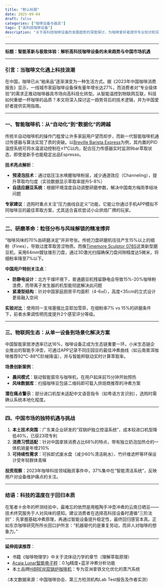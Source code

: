 ```yaml
---
title: "默认标题"
date: 2025-09-04
draft: false
categories: ["咖啡设备与器具"]
tags: ["高科技咖啡设备"]
description: "关于高科技咖啡设备的发展趋势的深度探讨，为咖啡爱好者提供专业知识和实用指南。"
---
```


---
**标题：智能革新与极致体验：解析高科技咖啡设备的未来趋势与中国市场机遇**

---

### 引言：当咖啡文化遇上科技浪潮  
在中国，咖啡已从“舶来品”逐渐演变为一种生活方式。据《2023年中国咖啡消费报告》显示，一线城市家庭咖啡设备保有量年增长达27%，而消费者对“专业级体验”的需求正推动咖啡器具市场向高科技化转型。从智能温控到物联网互联，科技如何重塑一杯咖啡的品质？本文将深入探讨这一趋势背后的技术逻辑，并为中国爱好者提供实用指南。

---

### 一、智能咖啡机：从“自动化”到“数据化”的跨越  
传统半自动咖啡机的操作门槛曾让许多家庭用户望而却步，而新一代智能咖啡机通过传感器与算法实现了质的突破。以[Breville Barista Express](https://www.amazon.com/s?k=Breville%20Barista%20Express&tag=coffeeprism-20)为例，其内置的PID温控系统可将水温波动控制在±1°C以内，配合压力传感器实时监测9bar萃取状态，即使是新手也能稳定出品Espresso。  

**技术亮点解析**：  
- **预浸泡技术**：通过低压注水唤醒咖啡粉层，减少通道效应（Channeling），提升萃取均匀度（实验数据显示萃取率提升5-8%）  
- **自适应磨豆系统**：根据环境湿度自动调整研磨参数，解决中国南方梅雨季结块问题  

**专家建议**：选购时重点关注“压力曲线自定义”功能，它能让你通过手机APP模拟不同咖啡豆的最佳萃取方案，尤其适合喜欢尝试小众烘焙厂牌的玩家。

---

### 二、研磨革命：粒径分布与风味解锁的精准博弈  
“咖啡风味的70%由研磨决定”并非夸张。传统刀盘研磨机往往产生15%以上的细粉（Fines），导致过度萃取苦涩物质。而像[Timemore Sculptor 078S](https://www.amazon.com/s?k=Timemore%20Sculptor%20078S&tag=coffeeprism-20)这类新型磨豆机，采用64mm镀钛锥形刀盘，通过3D激光扫描确保刀盘间隙精度达5微米，将细粉率降至7%以下。  

**中国用户特别关注点**：  
- **防静电设计**：北方干燥环境下，普通磨豆机残留静电会导致15%-20%咖啡粉浪费，而带离子发生器的机型能彻底解决此问题  
- **紧凑型结构**：针对中国家庭厨房平均面积（4-6㎡），高度<35cm的立式设计更易融入空间  

**实验对比**：使用同一支埃塞俄比亚耶加雪菲，在细粉率7% vs 15%的研磨条件下，前者水果调性明亮度提升2个感官评分等级。

---

### 三、物联网生态：从单一设备到场景化解决方案  
中国智能家居渗透率已达16%，咖啡设备正成为生态链重要一环。小米生态链企业推出的智能手冲壶，可通过APP记录不同庄园豆的最佳冲煮曲线（如云南普洱咖啡推荐92°C-88°C阶梯降温），并与智能秤联动实时计算萃取率。  

**场景创新案例**：  
- **晨间模式**：联动智能窗帘与咖啡机，在用户起床前15分钟开始预热  
- **风味数据库**：扫描咖啡豆包装二维码即可载入烘焙商推荐的冲煮方案  

**潜在痛点警示**：部分进口机型未适配中文语音指令（如粤语方言识别），选购时需确认系统本地化程度。

---

### 四、中国市场的独特机遇与挑战  
1. **本土技术突围**：广东某企业研发的“双锅炉独立控温系统”，成本较进口机型降低40%，已获23项专利  
2. **消费习惯适配**：针对中国拿铁消费占比68%的特点，带有独立奶泡加热仓的一体机销量年增210%  
3. **可持续性需求**：可拆卸式废水盘（减少60%清洁耗水）、竹纤维滤杯等环保设计受年轻群体青睐  

**投资观察**：2023年咖啡科技领域融资事件中，37%集中在“智能清洁系统”，反映用户对设备维护痛点的关注。

---

### 结语：科技的温度在于回归本质  
在笔者十余年的杯测经验中，最难忘的依然是用粗陶手冲壶冲煮的云南日晒豆——技术终究服务于人对风味的感知。建议消费者在选择高科技设备时遵循“三阶法则”：先掌握基础冲煮原理，再通过智能设备提升稳定性，最终回归感官本真。正如东京咖啡研究所所长田口护所言：“机器替代的是重复劳动，而非人对咖啡的想象力。”

---

**延伸阅读推荐**：  
- 书籍《咖啡物理学》中关于流体动力学的章节（理解萃取原理）  
- [Acaia Lunar智能电子秤](https://www.amazon.com/s?k=Acaia%20Lunar%E6%99%BA%E8%83%BD%E7%94%B5%E5%AD%90%E7%A7%A4&tag=coffeeprism-20)：0.1g精度+蓝牙冲煮分析功能  
- 本土品牌[HiBREW双锅炉咖啡机](https://www.amazon.com/s?k=HiBREW%E5%8F%8C%E9%94%85%E7%82%89%E5%92%96%E5%95%A1%E6%9C%BA&tag=coffeeprism-20)：专为亚洲拿铁文化优化的蒸汽系统  

（本文数据来源：中国咖啡协会、第三方检测机构Lab Test报告及作者实测）